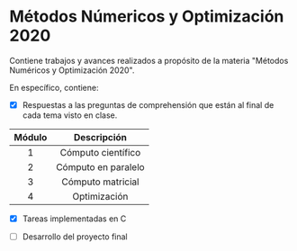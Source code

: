 # Métodos Númericos y Optimización 2020

Contiene trabajos y avances realizados a propósito de la materia "Métodos Numéricos y Optimización 2020".

En específico, contiene: 

- [X] Respuestas a las preguntas de comprehensión que están al final de cada tema visto en clase.

<p align="center">

|Módulo|Descripción|
|:---:|:---:|
|1|Cómputo científico|
|2|Cómputo en paralelo|
|3|Cómputo matricial|
|4|Optimización|

</p>


- [X] Tareas implementadas en C

- [ ] Desarrollo del proyecto final

